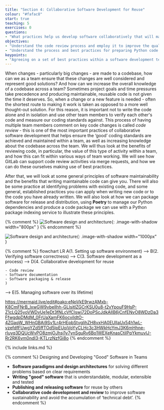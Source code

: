 ```yaml
---
title: "Section 4: Collaborative Software Development for Reuse"
colour: "#fafac8"
start: true
teaching: 5
exercises: 0
questions:
- "What practices help us develop software collaboratively that will make it easier for us and others to further develop and reuse it?"
objectives:
- "Understand the code review process and employ it to improve the quality of code."
- "Understand the process and best practices for preparing Python code for reuse by others."
keypoints:
- "Agreeing on a set of best practices within a software development team will help to improve your software's understandability, extensibility, testability, reusability and overall sustainability."
---
```


When changes - particularly big changes - are made to a codebase,
how can we as a team ensure that these changes are well considered and represent good solutions?
And how can we increase the overall knowledge of a codebase across a team?
Sometimes project goals and time pressures take precedence
and producing maintainable, reusable code is not given the time it deserves.
So, when a change or a new feature is needed -
often the shortest route to making it work is taken as opposed to a more well thought-out solution.
For this reason, it is important not to write the code alone and in isolation
and use other team members to verify each other's code and measure our coding standards against.
This process of having multiple team members comment on key code changes is called *code review* -
this is one of the most important practices of collaborative software development
that helps ensure the ‘good’ coding standards are achieved and maintained within a team,
as well as increasing knowledge about the codebase across the team.
We will thus look at the benefits of reviewing code,
in particular, the value of this type of activity within a team,
and how this can fit within various ways of team working.
We will see how GitLab can support code review activities via merge requests,
and how we can do these ourselves making use of best practices.

After that, we will look at some general principles of software maintainability
and the benefits that writing maintainable code can give you.
There will also be some practice at identifying problems with existing code,
and some general, established practices you can apply
when writing new code or to the code you have already written.
We will also look at how we can package software for release and distribution,
using **Poetry** to manage our Python dependencies
and produce a code package we can use with a Python package indexing service
to illustrate these principles.

{% comment %}
![Software design and architecture](../fig/section4-overview.png){: .image-with-shadow width="800px" }
{% endcomment %}

![Software design and architecture](../fig/section4-overview.svg){: .image-with-shadow width="1000px" }

{% comment %}
flowchart LR
A(1. Setting up
software environment)
--> B(2. Verifying
software correctness)
--> C(3. Software development
as a process)
--> D(4. Collaborative
development for reuse

    - Code review
    - Software documentation
    - Software packaging & release
    )
--> E(5. Managing software
over its lifetime)

https://mermaid.live/edit#pako:eNpVkE9rwzAMxb-K8CmFNrB_lxwGW9vbellhh-GLlsitIZGCrKSU0u8-t2vYpouF9HsP-Z1cLQ25yoVWDvUe1eDt3fNLcVfClswi72DoPScJdkAlIB6jCnfENvO8WDzDa3FfwgdpDMdM_0FrUaXamFK6ocviIdtO-4ZGaqW_WHnGBAi9Sv1Lr4rHEpbStvglihZH8vxHA0EUlIaUx54h1wL-vzefdfFUwgYZd5ffTOd5lpEUoiVoYyCLHc3c3HWkHcYmJ3K6mHhne-rIuyq3DQUcWvPO8zmjOJhsj1y7ynSguRv6Bo1WEXeKnasCtilPqYkmuvlJ-Rr2RK6vm0ndI3-KTLrzNzfGi8o
{% endcomment %}

{% include links.md %}


{% comment %}
Designing and Developing "Good" Software in Teams
- **Software paradigms and design architectures** for solving different problems based on clear requirements
- **Writing "good" software** that is understandable, modular, extensible and tested
- **Publishing and releasing software** for reuse by others
- **Collaborative code development and review** to improve software sustainability and avoid the accumulation of ‘technical debt’.
{% endcomment %}
